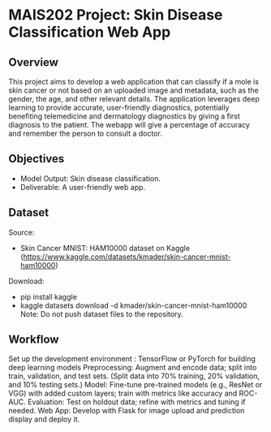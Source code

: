 # MAIS202 Project: Skin Disease Classification Web App

## Overview

This project aims to develop a web application that can classify if a mole is skin cancer or not based on an uploaded image and metadata, such as the gender, the age, and other relevant details. The application leverages deep learning to provide accurate, user-friendly diagnostics, potentially benefiting telemedicine and dermatology diagnostics by giving a first diagnosis to the patient. The webapp will give a percentage of accuracy and remember the person to consult a doctor.

## Objectives

- Model Output: Skin disease classification.
- Deliverable: A user-friendly web app.

## Dataset

Source: 
- Skin Cancer MNIST: HAM10000 dataset on Kaggle (https://www.kaggle.com/datasets/kmader/skin-cancer-mnist-ham10000)

Download:
- pip install kaggle
- kaggle datasets download -d kmader/skin-cancer-mnist-ham10000
Note: Do not push dataset files to the repository.

## Workflow

Set up the development environment : TensorFlow or PyTorch for building deep learning models
Preprocessing: Augment and encode data; split into train, validation, and test sets. (Split data into 70% training, 20% validation, and 10% testing sets.)
Model: Fine-tune pre-trained models (e.g., ResNet or VGG) with added custom layers; train with metrics like accuracy and ROC-AUC.
Evaluation: Test on holdout data; refine with metrics and tuning if needed.
Web App: Develop with Flask for image upload and prediction display and deploy it.

